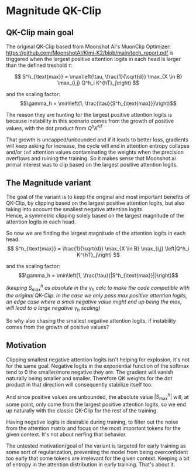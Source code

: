 # Magnitude QK-Clip

## QK-Clip main goal

The original QK-Clip based from Moonshot AI's MuonClip Optimizer:
https://github.com/MoonshotAI/Kimi-K2/blob/main/tech_report.pdf is triggered when the largest positive attention logits
in each head is larger than the defined treshold $\tau$: 

$$ S^h_{\text{max}} = \max\left(\tau, \frac{1}{\sqrt{d}} \max_{X \in B} \max_{i,j} Q^h_i K^{hT}_j\right) $$

and the scaling factor:
$$\gamma_h = \min\left(1, \frac{\tau}{S^h_{\text{max}}}\right)$$


The reason they are hunting for the largest positive attention logits is because instability in this scenario comes from
the growth of positive values, with the dot product from $Q^{h}K^{hT}$


That growth is uncapped/unbounded and if it leads to better loss, gradients will keep asking for increase, the cycle
will end in attention entropy collapse and/or `Inf` attention values contaminating the weights when the precision overflows
and ruining the training. So it makes sense that Moonshot.ai primal interest was to clip based on the largest positive
attention logits.

## The Magnitude variant

The goal of the variant is to keep the original and most important benefits of QK-Clip, by clipping based on the largest
positive attention logits, but also taking into account the smallest negative attention logits.  
Hence, a symmetric clipping solely based on the largest magnitude of the attention logits in each head.  

So now we are finding the largest magnitude of the attention logits in each head:
$$ S^h_{\text{max}} = \frac{1}{\sqrt{d}} \max_{X \in B} \max_{i,j} \left|Q^h_i K^{hT}_j\right| $$

and the scaling factor:
$$\gamma_h = \min\left(1, \frac{\tau}{|S^h_{\text{max}}|}\right)$$

*(keeping $S^h_{\text{max}}$ as absolute in the $\gamma_h$ calc to make the code compatible with the original
QK-Clip. In the case we only pass max positive attention logits, an edge case where a small negative value might end up
being the max, will lead to a large negative $\gamma_h$ scaling)*

So why also chasing the smallest negative attention logits, if instability comes from the growth of positive values?

## Motivation

Clipping smallest negative attention logits isn't helping for explosion, it's not for the same goal. Negative logits in the exponential function of
the softmax tend to 0 the smaller/more negative they are. The gradient will vanish naturally being smaller and smaller.
Therefore QK weights for the dot product in that direction will consequently stabilize itself too.  

And since positive values are unbounded, the absolute value $|S^h_{\text{max}}|$ will, at some point, only come from the
largest positive attention logits, so we end up naturally with the classic QK-Clip for the rest of the training.

Having negative logits is desirable during training, to filter out the noise from the attention matrix and
focus on the most important tokens for the given context. It's not about nerfing that behavior.

The untested motivation/goal of the variant is targeted for early training as some sort of regularization, preventing the model
from being overconfident too early that some tokens are irrelevant for the given context. Keeping a bit of entropy in
the attention distribution in early training. That's about it.
